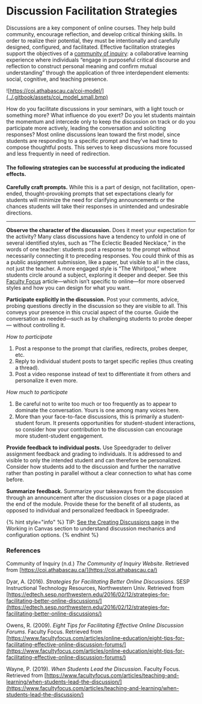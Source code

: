 # Discussion Facilitation Strategies

Discussions are a key component of online courses. They help build community, encourage reflection, and develop critical thinking skills. In order to realize their potential, they must be intentionally and carefully designed, configured, and facilitated. Effective facilitation strategies support the objectives of a [community of inquiry](https://coi.athabascau.ca/): a collaborative learning experience where individuals “engage in purposeful critical discourse and reflection to construct personal meaning and confirm mutual understanding” through the application of three interdependent elements: social, cognitive, and teaching presence.  


![https://coi.athabascau.ca/coi-model/](../.gitbook/assets/coi_model_small.bmp)

How do you facilitate discussions in your seminars, with a light touch or something more? What influence do you exert? Do you let students maintain the momentum and intercede only to keep the discussion on track or do you participate more actively, leading the conversation and soliciting responses? Most online discussions lean toward the first model, since students are responding to a specific prompt and they’ve had time to compose thoughtful posts. This serves to keep discussions more focussed and less frequently in need of redirection.  


#### **The following strategies can be successful at producing the indicated effects.** 

**Carefully craft prompts.** While this is a part of design, not facilitation, open-ended, thought-provoking prompts that set expectations clearly for students will minimize the need for clarifying announcements or the chances students will take their responses in unintended and undesirable directions.  
****

**Observe the character of the discussion.** Does it meet your expectation for the activity? Many class discussions have a tendency to unfold in one of several identified styles, such as “The Eclectic Beaded Necklace,” in the words of one teacher: students post a response to the prompt without necessarily connecting it to preceding responses. You could think of this as a public assignment submission, like a paper, but visible to all in the class, not just the teacher. A more engaged style is “The Whirlpool,” where students circle around a subject, exploring it deeper and deeper. See this [Faculty Focus](https://www.facultyfocus.com/articles/teaching-and-learning/when-students-lead-the-discussion/) article—which isn’t specific to online—for more observed styles and how you can design for what you want.  


**Participate explicitly in the discussion.** Post your comments, advice, probing questions directly in the discussion so they are visible to all. This conveys your presence in this crucial aspect of the course. Guide the conversation as needed—such as by challenging students to probe deeper— without controlling it.

_How to participate_

1. Post a response to the prompt that clarifies, redirects, probes deeper, etc.
2. Reply to individual student posts to target specific replies \(thus creating a thread\).
3. Post a video response instead of text to differentiate it from others and personalize it even more.

_How much to participate_

1. Be careful not to write too much or too frequently as to appear to dominate the conversation. Yours is one among many voices here.
2. More than your face-to-face discussions, this is primarily a student-student forum. It presents opportunities for student-student interactions, so consider how your contribution to the discussion can encourage more student-student engagement.

**Provide feedback to individual posts.** Use Speedgrader to deliver assignment feedback and grading to individuals. It is addressed to and visible to only the intended student and can therefore be personalized. Consider how students add to the discussion and further the narrative rather than posting in parallel without a clear connection to what has come before.

**Summarize feedback.** Summarize your takeaways from the discussion through an announcement after the discussion closes or a page placed at the end of the module. Provide these for the benefit of all students, as opposed to individual and personalized feedback in Speedgrader.  


{% hint style="info" %}
TIP: [See the Creating Discussions page](https://brown-sps-online.gitbook.io/facultyguide/working-in-canvas/discussions) in the Working in Canvas section to understand discussion mechanics and configuration options.
{% endhint %}

### References

Community of Inquiry \(n.d.\) _The Community of Inquiry Website_. Retrieved from [https://coi.athabascau.ca/](https://coi.athabascau.ca/)

Dyar, A. \(2016\). _Strategies for Facilitating Better Online Discussions_. SESP Instructional Technology Resources, Northwestern Univ. Retrieved from [https://edtech.sesp.northwestern.edu/2016/02/12/strategies-for-facilitating-better-online-discussions/](https://edtech.sesp.northwestern.edu/2016/02/12/strategies-for-facilitating-better-online-discussions/)

Owens, R. \(2009\). _Eight Tips for Facilitating Effective Online Discussion Forums_. Faculty Focus. Retrieved from [https://www.facultyfocus.com/articles/online-education/eight-tips-for-facilitating-effective-online-discussion-forums/](https://www.facultyfocus.com/articles/online-education/eight-tips-for-facilitating-effective-online-discussion-forums/)

Wayne, P. \(2019\). _When Students Lead the Discussion_. Faculty Focus. Retrieved from [https://www.facultyfocus.com/articles/teaching-and-learning/when-students-lead-the-discussion/](https://www.facultyfocus.com/articles/teaching-and-learning/when-students-lead-the-discussion/)

